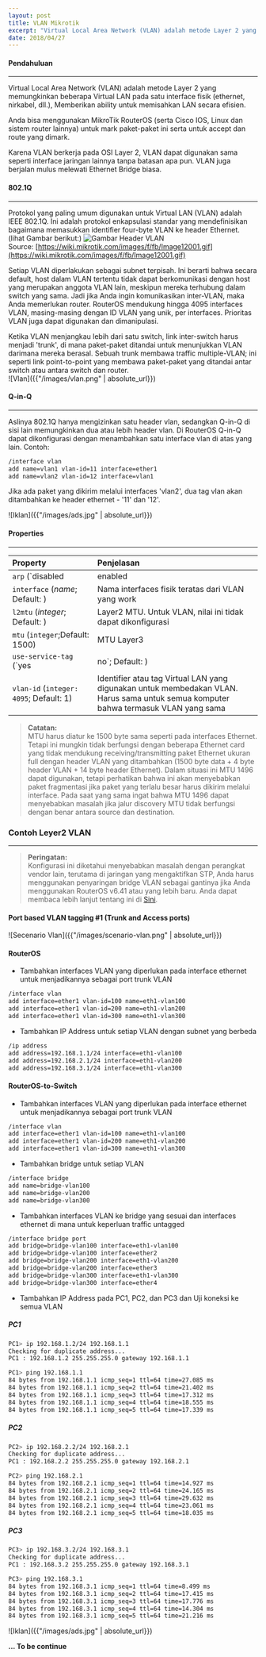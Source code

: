 ```yaml
---
layout: post
title: VLAN Mikrotik
excerpt: "Virtual Local Area Network (VLAN) adalah metode Layer 2 yang mengijinkan beberapa Virtual LAN pada satu interface fisik (ethernet, nirkabel, dll.), Memberikan ability untuk memisahkan LAN secara efisien."
date: 2018/04/27
---
```


#### Pendahuluan
***
Virtual Local Area Network (VLAN) adalah metode Layer 2 yang memungkinkan beberapa Virtual LAN pada satu interface fisik (ethernet, nirkabel, dll.), Memberikan ability untuk memisahkan LAN secara efisien.

Anda bisa menggunakan MikroTik RouterOS (serta Cisco IOS, Linux dan sistem router lainnya) untuk mark paket-paket ini serta untuk accept dan route yang dimark.

Karena VLAN berkerja pada OSI Layer 2, VLAN dapat digunakan sama seperti interface jaringan lainnya tanpa batasan apa pun. VLAN juga berjalan mulus melewati Ethernet Bridge biasa.

#### 802.1Q
***
Protokol yang paling umum digunakan untuk Virtual LAN (VLAN) adalah IEEE 802.1Q. Ini adalah protokol enkapsulasi standar yang mendefinisikan bagaimana memasukkan identifier four-byte VLAN  ke header Ethernet. (lihat Gambar berikut:)
![Gambar Header VLAN](/blog/images/Image12001.gif)<br>
Source: [https://wiki.mikrotik.com/images/f/fb/Image12001.gif](https://wiki.mikrotik.com/images/f/fb/Image12001.gif)

Setiap VLAN diperlakukan sebagai subnet terpisah. Ini berarti bahwa secara default, host dalam VLAN tertentu tidak dapat berkomunikasi dengan host yang merupakan anggota VLAN lain, meskipun mereka terhubung dalam switch yang sama. Jadi jika Anda ingin komunikasikan inter-VLAN, maka Anda memerlukan router. RouterOS mendukung hingga 4095 interfaces VLAN, masing-masing dengan ID VLAN yang unik, per interfaces. Prioritas VLAN juga dapat digunakan dan dimanipulasi.

Ketika VLAN menjangkau lebih dari satu switch, link inter-switch harus menjadi 'trunk', di mana paket-paket ditandai untuk menunjukkan VLAN darimana mereka berasal. Sebuah trunk membawa traffic multiple-VLAN; ini seperti link point-to-point yang membawa paket-paket yang ditandai antar switch atau antara switch dan router.<br>
![Vlan]({{"/images/vlan.png" | absolute_url}})

#### Q-in-Q
***
Aslinya 802.1Q hanya mengizinkan satu header vlan, sedangkan Q-in-Q di sisi lain memungkinkan dua atau lebih header vlan. Di RouterOS Q-in-Q dapat dikonfigurasi dengan menambahkan satu interface vlan di atas yang lain. Contoh:
```bash
/interface vlan
add name=vlan1 vlan-id=11 interface=ether1
add name=vlan2 vlan-id=12 interface=vlan1
```
Jika ada paket yang dikirim melalui interfaces 'vlan2', dua tag vlan akan ditambahkan ke header ethernet - '11' dan '12'.

![Iklan]({{"/images/ads.jpg" | absolute_url}})

#### Properties
***

| Property  | Penjelasan |
|:----------|:-----------|
| `arp` (`disabled | enabled | proxy-arp | reply-only`; Default: `enabled`) | Mode Address Resolution Protocol |
| `interface` (*name*; Default: ) | Nama interfaces fisik teratas dari VLAN yang work |
| `l2mtu` (*integer*; Default: )  | Layer2 MTU. Untuk VLAN, nilai ini tidak dapat dikonfigurasi |
| `mtu` (`integer`;Default: 1500) | MTU Layer3 |
| `use-service-tag` (`yes | no`; Default: ) | 802.1ad compatible Service Tag |
| `vlan-id` (`integer: 4095`; Default: 1) | Identifier atau tag Virtual LAN yang digunakan untuk membedakan VLAN. Harus sama untuk semua komputer bahwa termasuk VLAN yang sama |

> **Catatan:**<br> 
> MTU harus diatur ke 1500 byte sama seperti pada interfaces Ethernet. Tetapi ini mungkin tidak berfungsi dengan beberapa Ethernet card yang tidak mendukung receiving/transmitting paket Ethernet ukuran full dengan header VLAN yang ditambahkan (1500 byte data + 4 byte header VLAN + 14 byte header Ethernet). Dalam situasi ini MTU 1496 dapat digunakan, tetapi perhatikan bahwa ini akan menyebabkan paket fragmentasi jika paket yang terlalu besar harus dikirim melalui interface. Pada saat yang sama ingat bahwa MTU 1496 dapat menyebabkan masalah jika jalur discovery MTU tidak berfungsi dengan benar antara source dan destination.

### Contoh Leyer2 VLAN
***

> **Peringatan:**<br>
> Konfigurasi ini diketahui menyebabkan masalah dengan perangkat vendor lain, terutama di jaringan yang mengaktifkan STP, Anda harus menggunakan penyaringan bridge VLAN sebagai gantinya jika Anda menggunakan RouterOS v6.41 atau yang lebih baru. Anda dapat membaca lebih lanjut tentang ini di [Sini](https://wiki.mikrotik.com/wiki/Manual:Layer2_misconfiguration#VLAN_in_bridge_with_a_physical_interface).

#### Port based VLAN tagging #1 (Trunk and Access ports)

![Secenario Vlan]({{"/images/scenario-vlan.png" | absolute_url}})

#### RouterOS
- Tambahkan interfaces VLAN yang diperlukan pada interface ethernet untuk menjadikannya sebagai port trunk VLAN
```bash
/interface vlan
add interface=ether1 vlan-id=100 name=eth1-vlan100
add interface=ether1 vlan-id=200 name=eth1-vlan200
add interface=ether1 vlan-id=300 name=eth1-vlan300
```

- Tambahkan IP Address untuk setiap VLAN dengan subnet yang berbeda
```bash
/ip address
add address=192.168.1.1/24 interface=eth1-vlan100
add address=192.168.2.1/24 interface=eth1-vlan200
add address=192.168.3.1/24 interface=eth1-vlan300
```

#### RouterOS-to-Switch
- Tambahkan interfaces VLAN yang diperlukan pada interface ethernet untuk menjadikannya sebagai port trunk VLAN
```bash
/interface vlan
add interface=ether1 vlan-id=100 name=eth1-vlan100
add interface=ether1 vlan-id=200 name=eth1-vlan200
add interface=ether1 vlan-id=300 name=eth1-vlan300
```

- Tambahkan bridge untuk setiap VLAN
```bash
/interface bridge
add name=bridge-vlan100
add name=bridge-vlan200
add name=bridge-vlan300
```

- Tambahkan interfaces VLAN ke bridge yang sesuai dan interfaces ethernet di mana untuk keperluan traffic untagged 
```bash
/interface bridge port
add bridge=bridge-vlan100 interface=eth1-vlan100
add bridge=bridge-vlan100 interface=ether2
add bridge=bridge-vlan200 interface=eth1-vlan200
add bridge=bridge-vlan200 interface=ether3
add bridge=bridge-vlan300 interface=eth1-vlan300
add bridge=bridge-vlan300 interface=ether4
```

- Tambahkan IP Address pada PC1, PC2, dan PC3 dan Uji koneksi ke semua VLAN
##### PC1
```bash
PC1> ip 192.168.1.2/24 192.168.1.1
Checking for duplicate address...
PC1 : 192.168.1.2 255.255.255.0 gateway 192.168.1.1
```
```bash
PC1> ping 192.168.1.1
84 bytes from 192.168.1.1 icmp_seq=1 ttl=64 time=27.085 ms
84 bytes from 192.168.1.1 icmp_seq=2 ttl=64 time=21.402 ms
84 bytes from 192.168.1.1 icmp_seq=3 ttl=64 time=17.312 ms
84 bytes from 192.168.1.1 icmp_seq=4 ttl=64 time=18.555 ms
84 bytes from 192.168.1.1 icmp_seq=5 ttl=64 time=17.339 ms
```
##### PC2
```bash
PC2> ip 192.168.2.2/24 192.168.2.1
Checking for duplicate address...
PC1 : 192.168.2.2 255.255.255.0 gateway 192.168.2.1
```
```bash
PC2> ping 192.168.2.1
84 bytes from 192.168.2.1 icmp_seq=1 ttl=64 time=14.927 ms
84 bytes from 192.168.2.1 icmp_seq=2 ttl=64 time=24.165 ms
84 bytes from 192.168.2.1 icmp_seq=3 ttl=64 time=29.632 ms
84 bytes from 192.168.2.1 icmp_seq=4 ttl=64 time=23.061 ms
84 bytes from 192.168.2.1 icmp_seq=5 ttl=64 time=18.035 ms
```
##### PC3
```bash
PC3> ip 192.168.3.2/24 192.168.3.1
Checking for duplicate address...
PC1 : 192.168.3.2 255.255.255.0 gateway 192.168.3.1
```
```bash
PC3> ping 192.168.3.1
84 bytes from 192.168.3.1 icmp_seq=1 ttl=64 time=8.499 ms
84 bytes from 192.168.3.1 icmp_seq=2 ttl=64 time=17.415 ms
84 bytes from 192.168.3.1 icmp_seq=3 ttl=64 time=17.776 ms
84 bytes from 192.168.3.1 icmp_seq=4 ttl=64 time=14.304 ms
84 bytes from 192.168.3.1 icmp_seq=5 ttl=64 time=21.216 ms
```

![Iklan]({{"/images/ads.jpg" | absolute_url}})

**... To be continue**



